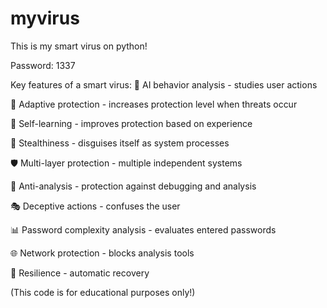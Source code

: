 # myvirus
This is my smart virus on python!

Password: 1337

Key features of a smart virus:
🤖 AI behavior analysis - studies user actions

🎯 Adaptive protection - increases protection level when threats occur

🧠 Self-learning - improves protection based on experience

👻 Stealthiness - disguises itself as system processes

🛡️ Multi-layer protection - multiple independent systems

🔧 Anti-analysis - protection against debugging and analysis

🎭 Deceptive actions - confuses the user

📊 Password complexity analysis - evaluates entered passwords

🌐 Network protection - blocks analysis tools

💪 Resilience - automatic recovery

(This code is for educational purposes only!)
